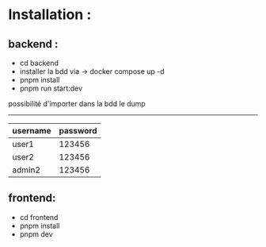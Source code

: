 # Installation :

## backend :
 - cd backend
 - installer la bdd via -> docker compose up -d
 - pnpm install
 - pnpm run start:dev

possibilité d'importer dans la bdd le dump

-------------
| username |password|
|----------|----|
| user1    |123456|
| user2    |123456|
| admin2   |123456|

## frontend:

 - cd frontend
 - pnpm install
 - pnpm dev

